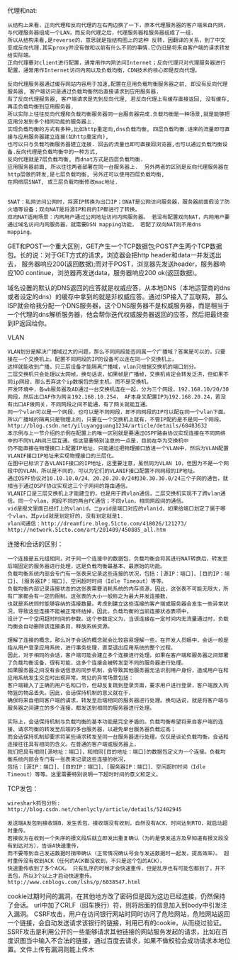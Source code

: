 代理和nat:

    从结构上来看，正向代理和反向代理的左右两边换了一下，原本代理服务器的客户端来自内网，与代理服务器组成一个LAN，而反向代理之后，代理服务器和服务器组成了一组.
    所以从结构来看,是reverse的，意思就是指结构图上的这种 反转，因翻译的关系，到了中文变成反向代理.其实proxy并没有做和以前有什么不同的事情.它仍旧是将来自客户端的请求转发给实际端。    
    正向代理要对client进行配置，通常用作内网访问Internet；反向代理只对代理服务器进行配置，通常用作Internet访问内网以及负载均衡，CDN技术的核心即是反向代理。
    
    反向代理服务器通过缓存网站内容用于加速,配置在应用负载均衡服务器之前, 即没有反向代理服务器, 客户端访问是通过负载均衡然后直接请求到应用服务器.
    有了反向代理服务器, 客户端请求是先到反向代理, 若反向代理上有缓存直接返回, 没有缓存,再走负载均衡到应用服务器. 
    所以实际上往往反向代理和负载均衡服务器同一台服务器完成.负载均衡是一种场景,就是能够把应用分发到多个相同功能的服务器上.
    实现负载均衡的方式有多种,比如http重定向,dns负载均衡, 四层负载均衡.进来的流量即可直接与应用服务器建立连接(如http重定向),
    也可以只与负载均衡服务器建立连接. 回去的流量也即可直接回浏览器,也可以通过负载均衡设备.反向代理是负载均衡中的一种方式,
    反向代理就是7层负载均衡, 而dnat方式是四层负载均衡.
    应用服务器前面, 所以往往两者部署在同一台服务器上.  另外两者的区别是反向代理服务器在http层做的转发,是七层负载均衡, 另外还可以使用四层负载均衡,
    在网络层SNAT, 或三层负载均衡修改mac地址.
    
    
    SNAT：私网访问公网时，将源IP转换为出口IP；DNAT是公网访问服务器，服务器前面假设了防火墙等设备；双向NAT是将源IP和目的IP都进行了转换。
    双向NAT适用场景：内网用户通过公网地址访问内网服务器。 若没有配置双向NAT，内网用户要通过域名访问内网服务器，就需要DSN mapping功能， 若配了双向NAT则不用dns mapping。 

  
 
GET和POST一个重大区别，GET产生一个TCP数据包;POST产生两个TCP数据包。长的说：对于GET方式的请求，浏览器会把http header和data一并发送出去，
服务器响应200(返回数据);而对于POST，浏览器先发送header，服务器响应100 continue，浏览器再发送data，服务器响应200 ok(返回数据)。


域名设置的默认的DNS返回的应答就是权威应答，从本地DNS（本地运营商的dns或者设定的dns）的缓存中拿到的就是非权威应答。通过ISP接入了互联网，
那么ISP就会给我分配一个DNS服务器，这个DNS服务器不是权威服务器，而是相当于一个代理的dns解析服务器，他会帮你迭代权威服务器返回的应答，然后把最终查到IP返回给你。

VLAN

    VLAN划分是解决广播域过大的问题，那么不同网段能否同属一个广播域？答案是可以的，只要接在一个交换机上。配置不同网段的IP的设备可以连在同一个交换机上，
    这样就能收到广播，只三层设备才能隔离广播域，vlan只根据交换机的端口划分。
    二层交换机只会处理以太网帧，换句话说，如果帧是广播帧，交换机肯定会转发泛洪，但如果不同ip网段，那么丢弃这个ip数据包的是主机，而不是交换机。
    开发环境中，各wb服务器及AD通过一台交换机连在一起，分为三个网段，192.168.10/20/30网段，然后出口AF作为网关192.168.10.254， AF本身又配置IP为192.168.20.24，若没有出口AF做网关，不同网段之间不能通，有了网关就能互通。
    同一个vlan可以是一个网段，也可以是不同网段，即不同网段的IP可以配在同一个vlan下面。 所以广播域的隔离只是物理上的，只要在一个交换机上就有，不管IP配的是不是同一个网段。
    http://blog.csdn.net/yiluyangguang1234/article/details/68483632
    本示例与上一节介绍的示例在配置上的唯一区别就是要通过OSPF路由协议实现连接在不同网络中的不同VLAN间三层互通。但这里要特别注意的一点是，目前在华为交换机中
    仍不能直接在物理接口上配置IP地址，只能通过把物理接口放进一个VLAN中，然后为VLAN配置VLANIF接口IP地址来实现物理接口的三层化。
    在图中已标识了各VLANIF接口的IP地址，这里要注意，虽然同为VLAN 10，但因为不是一个网段中的VLAN，所以是不同的，可以为它们的VLANIF接口配置不同网段的IP地址。
    通过OSPF协议对10.10.10.0/24、20.20.20.0/24和30.30.30.0/24三个子网的通告，就相当于通过OSPF协议实现这三个子网间的路由通信。    
    VLANIF口是三层交换机上才能建立的，也是用于跨vlan通信，二层交换机实现不了跨vlan通信。同一个vlan，网段不同的两台PC通信；不同vlan，相同网段间的通信。  
    vid是报文里面已经打上的vlanid，二pvid是端口对应的vlanid，如果给端口划定了属于哪个vlan，其pvid就是划定好的，没有划定就是1.
    vlan间通信：http://dreamfire.blog.51cto.com/418026/121273/
    http://network.51cto.com/art/201409/450885_all.htm


连接和会话的区别：

    一个连接是五元组相同，对于同一个连接中的数据包，负载均衡会将其进行NAT转换后，转发至后端固定的服务器进行处理，这是负载均衡最基本、最原始的功能。
    负载均衡系统内部会专门有一张表来记录这些连接的状况，包括：[源IP：端口]、[目的IP：端口]、[服务器IP：端口]、空闲超时时间（Idle Timeout）等等。
    负载均衡内部记录连接状态的这张表需要消耗系统的内存资源，因此，这张表不可能无限大，所有厂家都会有一定的限制。这张表的大小一般称之为最大并发连接数，
    也就是系统同时能够容纳的连接数量。考虑到建立这些连接的客户端或服务器会发生一些异常状况，导致这些连接不能被正常终结掉，因此，负载均衡的当前连接状态表项中，
    设计了一个空闲超时时间的参数。这个参数定义为，当该连接在一定时间内无流量通过时，负载均衡会自动删除该连接条目，释放系统资源。
    
    理解了连接的概念，那么对于会话的概念就会比较容易理解一些。在开发人员眼中，会话一般是指从用户登录应用系统，进行事务处理，直至退出应用系统的整个过程。
    因此，对于相同的会话，客户端可能会建立多个连接进行处理。如果在客户端和服务器之间部署了负载均衡设备，很有可能，这多个连接会被转发至不同的服务器进行处理。
    如果服务器之间没有会话信息的同步机制，会导致其他服务器无法识别用户身份，造成用户在和应用系统发生交互时出现异常。常见的异常场景包括：
    客户端输入了正确的用户名和口令，但却反复跳到登录页面，要求用户进行登录，客户端放入购物篮的物品丢失。因此，会话保持机制的意义就在于，
    确保将来自相同客户端的请求，转发至后端相同的服务器进行处理。换句话说，就是将客户端与服务器之间建立的多个连接，都发送到相同的服务器进行处理。
    
    实际上，会话保持机制与负载均衡的基本功能是完全矛盾的。负载均衡希望将来自客户端的连接、请求均衡的转发至后端的多台服务器，以避免单台服务器负载过高；
    而会话保持机制却要求将某些请求转发至同一台服务器进行处理。仅仅是谈论负载均衡，会话和连接往往具有相同的含义。在普通的客户端或服务器上，
    我们把具有相同[源地址：端口]，和相同[目的地址：端口]的数据包定义为一个连接。负载均衡系统内部会专门有一张表来记录这些连接的状况，
    包括：[源IP：端口]、[目的IP：端口]、[服务器IP：端口]、空闲超时时间（Idle Timeout）等等。这里需要特别说明一下超时时间的意义和定义。


TCP发包：

    wireshark抓包分析: http://blog.csdn.net/chenlycly/article/details/52402945
    
    发送端A发包到接收端B，发生丢包，接收端没有收到，自然没有ACK，时间达到RTO，就启动超时重传。   
    若接收方在收到一个失序的报文段后就立即发出重复确认（为的是使发送方及早知道有报文段没有到达对方），告诉A快速重传，
    而不要等到自己发送数据时捎带确认（正常情况确认号会与发送数据时一起发，提高效率）。 超时重传没有收到ACK（任何的ACK都没收到，不只是这个包的ACK），
    快速重传收到了多个ACK。 只有乱序的时候才会快速重传，但是乱序也有可能包都到了，并不丢包，所以3个以上才启动快速重传。
    http://www.cnblogs.com/lshs/p/6038547.html


cookie过期时间的漏洞，在其他地方改了密码但是因为这边已经连接，仍然保持了会话。  url中加了CRLF（回车换行）符，则将后面的信息加入到body中引发注入漏洞。
CSRF攻击，用户在访问银行网站时同时访问了危险网站，危险网站返回一个<img >链接，会自动发送请求该银行的链接，利用已有的cookie，从而绕过验证。   
SSRF攻击是利用公开的一些能够请求其他链接的网站服务发起的请求，比如在百度识图当中输入不合法的链接，通过百度去请求，如果不做校验会成功请求本地位置。文件上传有漏洞则能上传木



